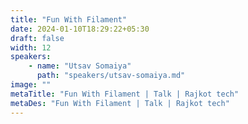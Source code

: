 ```yaml
---
title: "Fun With Filament"
date: 2024-01-10T18:29:22+05:30
draft: false
width: 12
speakers:
    - name: "Utsav Somaiya"
      path: "speakers/utsav-somaiya.md"
image: ""
metaTitle: "Fun With Filament | Talk | Rajkot tech"
metaDes: "Fun With Filament | Talk | Rajkot tech"
---
```


